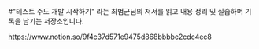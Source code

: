 #"테스트 주도 개발 시작하기" 라는 최범균님의 저서를 읽고 내용 정리 및 실습하며 기록을 남기는 저장소입니다.

https://www.notion.so/9f4c37d571e9475d868bbbbc2cdc4ec8
